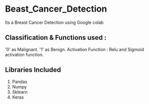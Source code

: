# **Beast_Cancer_Detection**
Its a Breast Cancer Detection using Google colab

## Classification & Functions used :
 '0' as Malignant.
 '1' as Benign.
 Activation Function : Relu and Sigmoid activation function.
 
## Libraries Included
 1) Pandas
 2) Numpy
 3) Sklearn
 4) Keras
